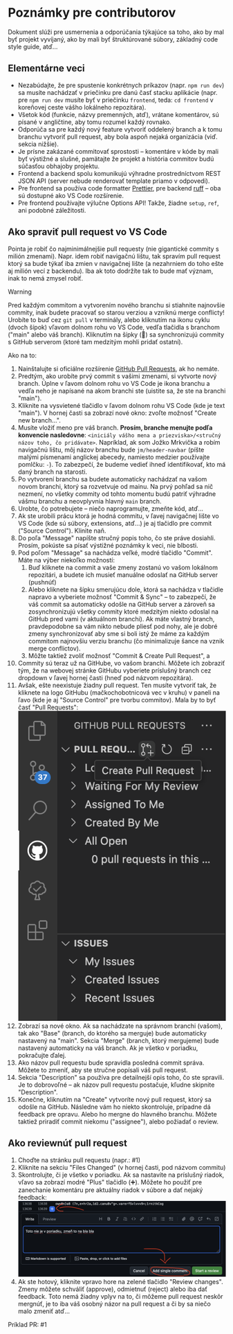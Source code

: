 # Poznámky pre contributorov

Dokument slúži pre usmernenia a odporúčania týkajúce sa toho, ako by mal byť projekt vyvíjaný, ako by mali byť štruktúrované súbory, základný code style guide, atď...

## Elementárne veci

- Nezabúdajte, že pre spustenie konkrétnych príkazov (napr. `npm run dev`) sa musíte nachádzať v priečinku pre danú časť stacku aplikácie (napr. pre `npm run dev` musíte byť v priečinku `frontend`, teda: `cd frontend` v koreňovej ceste vášho lokálneho repozitára).
- Všetok kód (funkcie, názvy premenných, atď), vrátane komentárov, sú písané v angličtine, aby tomu rozumel každý rovnako.
- Odporúča sa pre každý nový feature vytvoriť oddelený branch a k tomu branchu vytvoriť pull request, aby bola aspoň nejaká organizácia (viď. sekcia nižšie).
- Je prísne zakázané commitovať sprostosti – komentáre v kóde by mali byť výstižné a slušné, pamätajte že projekt a história commitov budú súčasťou obhajoby projektu.
- Frontend a backend spolu komunikujú výhradne prostredníctvom REST JSON API (server nebude renderovať template priamo v odpovedi).
- Pre frontend sa používa code formatter [Prettier](https://marketplace.visualstudio.com/items?itemName=esbenp.prettier-vscode), pre backend [ruff](https://marketplace.visualstudio.com/items?itemName=charliermarsh.ruff) – oba sú dostupné ako VS Code rozšírenie.
- Pre frontend používajte výlučne Options API! Takže, žiadne `setup`, `ref`, ani podobné záležitosti.

## Ako spraviť pull request vo VS Code

Pointa je robiť čo najminimálnejšie pull requesty (nie gigantické commity s milión zmenami). Napr. idem robiť navigačnú lištu, tak spravím pull request ktorý sa bude týkať iba zmien v navigačnej lište (a nezahrniem do toho ešte aj milión vecí z backendu). Iba ak toto dodržíte tak to bude mať význam, inak to nemá zmysel robiť.

> [!WARNING]
> Pred každým commitom a vytvorením nového branchu si stiahnite najnovšie commity, inak budete pracovať so starou verziou a vzniknú merge conflicty! Urobíte to buď cez `git pull` v terminály, alebo kliknutím na ikonu cyklu (dvoch šípok) vľavom dolnom rohu vo VS Code, vedľa tlačidla s branchom ("main" alebo váš branch). Kliknutím na šípky (🔄) sa synchronizujú commity s GitHub serverom (ktoré tam medzitým mohli pridať ostatní).

Ako na to:

1. Nainštalujte si oficiálne rozšírenie [GitHub Pull Requests](https://marketplace.visualstudio.com/items?itemName=GitHub.vscode-pull-request-github), ak ho nemáte.
2. Predtým, ako urobíte prvý commit s vašimi zmenami, si vytvorte nový branch. Úplne v ľavom dolnom rohu vo VS Code je ikona branchu a vedľa neho je napísané na akom branchi ste (uistite sa, že ste na branchi "main").
3. Kliknite na vysvietené tlačidlo v ľavom dolnom rohu VS Code (kde je text "main"). V hornej časti sa zobrazí nové okno: zvoľte možnosť "Create new branch...".
4. Musíte vložiť meno pre váš branch. **Prosím, branche menujte podľa konvencie nasledovne**: `<iniciály vášho mena a priezviska>/<stručný názov toho, čo pridávate>`. Napríklad, ak som Jožko Mrkvička a robím navigačnú lištu, môj názov branchu bude `jm/header-navbar` (píšte malými písmenami anglickej abecedy, namiesto medzier používajte pomlčku: `-`). To zabezpečí, že budeme vedieť ihneď identifikovať, kto má daný branch na starosti.
5. Po vytvorení branchu sa budete automaticky nachádzať na vašom novom branchi, ktorý sa rozvetvuje od mainu. Na prvý pohľad sa nič nezmení, no všetky commity od tohto momentu budú patriť výhradne vášmu branchu a neovplyvnia hlavný `main` branch.
6. Urobte, čo potrebujete – niečo naprogramujte, zmeňte kód, atď...
7. Ak ste urobili prácu ktorá je hodná commitu, v ľavej navigačnej lište vo VS Code (kde sú súbory, extensions, atď...) je aj tlačidlo pre commit ("Source Control"). Klinite naň.
8. Do poľa "Message" napíšte stručný popis toho, čo ste práve dosiahli. Prosím, pokúste sa písať výstižné poznámky k veci, nie blbosti.
9. Pod poľom "Message" sa nachádza veľké, modré tlačidlo "Commit". Máte na výber niekoľko možností:
    1. Buď kliknete na commit a vaše zmeny zostanú vo vašom lokálnom repozitári, a budete ich musieť manuálne odoslať na GitHub server (pushnúť)
    2. Alebo kliknete na šípku smerujúcu dole, ktorá sa nachádza v tlačidle napravo a vyberiete možnosť "Commit & Sync" – to zabezpečí, že váš commit sa automaticky odošle na GitHub server a zároveň sa zosynchronizujú všetky commity ktoré medzitým niekto odoslal na GitHub pred vami (v aktuálnom branchi). Ak máte vlastný branch, pravdepodobne sa vám nikto nebude pliesť pod nohy, ale je dobré zmeny synchronizovať aby sme si boli istý že máme za každým commitom najnovšiu verziu branchu (čo minimalizuje šance na vznik merge conflictov).
    3. Môžte taktiež zvoliť možnosť "Commit & Create Pull Request", a 
10. Commity sú teraz už na GitHube, vo vašom branchi. Môžete ich zobraziť tým, že na webovej stránke GitHubu vyberiete príslušný branch cez dropdown v ľavej hornej časti (hneď pod názvom repozitára).
11. Avšak, ešte neexistuje žiadny pull request. Ten musíte vytvoriť tak, že kliknete na logo GitHubu (mačkochobotnicová vec v kruhu) v paneli na ľavo (kde je aj "Source Control" pre tvorbu commitov). Mala by to byť časť "Pull Requests":
![PR](readme/pr.png)
12. Zobrazí sa nové okno. Ak sa nachádzate na správnom branchi (vašom), tak ako "Base" (branch, do ktorého sa merguje) bude automaticky nastavený na "main". Sekcia "Merge" (branch, ktorý mergujeme) bude nastavený automaticky na váš branch. Ak je všetko v poriadku, pokračujte ďalej.
13. Ako názov pull requestu bude spravidla posledná commit správa. Môžete to zmeniť, aby ste stručne popísali váš pull request.
14. Sekcia "Description" sa používa pre detailnejší opis toho, čo ste spravili. Je to dobrovoľné – ak názov pull requestu postačuje, kľudne skipnite "Description".
15. Konečne, kliknutím na "Create" vytvoríte nový pull request, ktorý sa odošle na GitHub. Následne vám ho niekto skontroluje, prípadne dá feedback pre opravu. Alebo ho mergne do hlavného branchu. Môžete taktiež priradiť commit niekomu ("assignee"), alebo požiadať o review.

## Ako reviewnúť pull request

1. Choďte na stránku pull requestu (napr.: #1)
2. Kliknite na sekciu "Files Changed" (v hornej časti, pod názvom commitu)
3. Skontrolujte, či je všetko v poriadku. Ak sa nastavíte na príslušný riadok, vľavo sa zobrazí modré "Plus" tlačidlo (➕). Môžete ho použiť pre zanechanie komentáru pre aktuálny riadok v súbore a dať nejaký feedback:
![PR feedback](readme/pr-feedback.png)
4. Ak ste hotový, kliknite vpravo hore na zelené tlačidlo "Review changes". Zmeny môžete schváliť (approve), odmietnuť (reject) alebo iba dať feedback. Toto nemá žiadny vplyv na to, či môžeme pull request neskôr mergnúť, je to iba váš osobný názor na pull request a či by sa niečo malo zmeniť atď...

Príklad PR: #1
